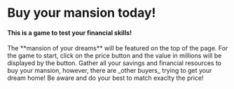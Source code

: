 <H1> Buy your mansion today! </H1>

<h4> This is a game to test your financial skills!</h4>

<p>The **mansion of your dreams** will be featured on the top of the page.
For the game to start, click on the price button and the value in millions will be displayed by the button. 
Gather all your savings and financial resources to buy your mansion, however, there are _other buyers_ trying to get your dream home! Be aware and do your best to match exaclty the price!